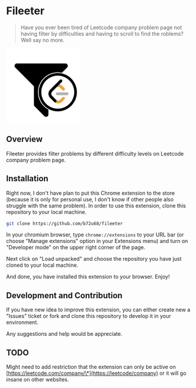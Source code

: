 # Fileeter

> Have you ever been tired of Leetcode company problem page not having filter
> by difficulties and having to scroll to find the roblems? Well say no more.

<p align="center" style="width: 200px; height: auto;">
  <img src="/images/icon.png" />
</p>

## Overview

Fileeter provides filter problems by different difficulty levels on Leetcode
company problem page.

## Installation

Right now, I don't have plan to put this Chrome extension to the store
(because it is only for personal use, I don't know if other people also struggle
with the same problem). In order to use this extension, clone this repository
to your local machine.

```bash
git clone https://github.com/b72u68/fileeter
```

In your chromium browser, type `chrome://extensions` to your URL bar (or choose
"Manage extensions" option in your Extensions menu) and turn on "Developer mode"
on the upper right corner of the page.

Next click on "Load unpacked" and choose the repository you have just cloned to
your local machine.

And done, you have installed this extension to your browser. Enjoy!

## Development and Contribution

If you have new idea to improve this extension, you can either create new a "Issues"
ticket or fork and clone this repository to develop it in your environment.

Any suggestions and help would be appreciate.

## TODO

Might need to add restriction that the extension can only be active on
[https://leetcode.com/company/\*](https://leetcode/company) or it will go insane
on other websites.
